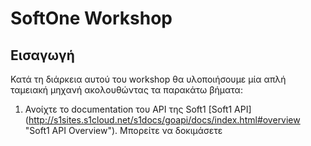 # SoftOne Workshop

## Εισαγωγή

Κατά τη διάρκεια αυτού του workshop θα υλοποιήσουμε μία απλή ταμειακή μηχανή ακολουθώντας τα παρακάτω βήματα:

1. Ανοίχτε το documentation του ΑPI της Soft1 [Soft1 API] (http://s1sites.s1cloud.net/s1docs/goapi/docs/index.html#overview "Soft1 API Overview"). Μπορείτε να δοκιμάσετε 
